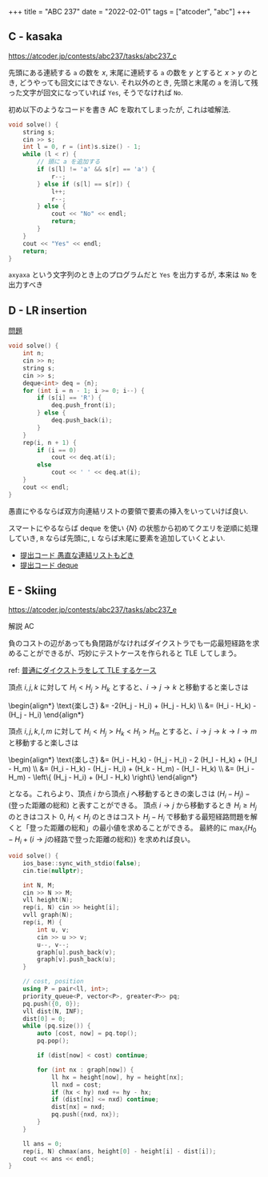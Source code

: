 +++
title = "ABC 237"
date = "2022-02-01"
tags = ["atcoder", "abc"]
+++

## C - kasaka

<https://atcoder.jp/contests/abc237/tasks/abc237_c>

先頭にある連続する `a` の数を $x$, 末尾に連続する `a` の数を $y$ とすると
$x > y$ のとき, どうやっても回文にはできない.
それ以外のとき, 先頭と末尾の `a` を消して残った文字が回文になっていれば `Yes`, そうでなければ `No`.

初め以下のようなコードを書き AC を取れてしまったが, これは嘘解法.

```cpp
void solve() {
    string s;
    cin >> s;
    int l = 0, r = (int)s.size() - 1;
    while (l < r) {
        // 頭に a を追加する
        if (s[l] != 'a' && s[r] == 'a') {
            r--;
        } else if (s[l] == s[r]) {
            l++;
            r--;
        } else {
            cout << "No" << endl;
            return;
        }
    }
    cout << "Yes" << endl;
    return;
}
```

`axyaxa` という文字列のとき上のプログラムだと `Yes` を出力するが, 本来は `No` を出力すべき

## D - LR insertion

[問題](https://atcoder.jp/contests/abc237/tasks/abc237_d)

```cpp
void solve() {
    int n;
    cin >> n;
    string s;
    cin >> s;
    deque<int> deq = {n};
    for (int i = n - 1; i >= 0; i--) {
        if (s[i] == 'R') {
            deq.push_front(i);
        } else {
            deq.push_back(i);
        }
    }
    rep(i, n + 1) {
        if (i == 0)
            cout << deq.at(i);
        else
            cout << ' ' << deq.at(i);
    }
    cout << endl;
}
```

愚直にやるならば双方向連結リストの要領で要素の挿入をいっていけば良い.

スマートにやるならば deque を使い $\{ N \}$ の状態から初めてクエリを逆順に処理していき,
`R` ならば先頭に, `L` ならば末尾に要素を追加していくとよい.

- [提出コード 愚直な連結リストもどき](https://atcoder.jp/contests/abc237/submissions/28964162)
- [提出コード deque](https://atcoder.jp/contests/abc237/submissions/28964737)

## E - Skiing

<https://atcoder.jp/contests/abc237/tasks/abc237_e>

解説 AC

負のコストの辺があっても負閉路がなければダイクストラでも一応最短経路を求めることができるが、巧妙にテストケースを作られると TLE してしまう。

ref: [普通にダイクストラをして TLE するケース](https://x.com/kyopro_friends/status/1487807336202735617)

頂点 $i,j,k$ に対して $H_i < H_j > H_k$ とすると、$i \rightarrow j \rightarrow k$ と移動すると楽しさは

<!-- dprint-ignore -->
\begin{align*}
    \text{楽しさ} &= -2(H_j - H_i) + (H_j - H_k) \\\\
        &= (H_i - H_k) - (H_j - H_i)
\end{align*}

頂点 $i,j,k,l,m$ に対して $H_i < H_j > H_k < H_l > H_m$ とすると、$i \rightarrow j \rightarrow k \rightarrow l \rightarrow m$ と移動すると楽しさは

<!-- dprint-ignore -->
\begin{align*}
    \text{楽しさ} &= (H_i - H_k) - (H_j - H_i) - 2 (H_l - H_k) + (H_l - H_m) \\\\
        &= (H_i - H_k) - (H_j - H_i) + (H_k - H_m) - (H_l - H_k) \\\\
        &= (H_i - H_m) - \left\\{ (H_j - H_i) + (H_l - H_k) \right\\}
\end{align*}

となる。これらより、頂点 $i$ から頂点 $j$ へ移動するときの楽しさは $( H_i - H_j ) - (\text{登った距離の総和})$ と表すことができる。
頂点 $i \rightarrow j$ から移動するとき $H_i \geq H_j$ のときはコスト $0$, $H_i < H_j$ のときはコスト $H_j - H_i$ で移動する最短経路問題を解くと「登った距離の総和」の最小値を求めることができる。
最終的に $\max_{i} \left\{ H_0 - H_i + (i \rightarrow j \text{の経路で登った距離の総和}) \right\}$ を求めれば良い。

```cpp
void solve() {
    ios_base::sync_with_stdio(false);
    cin.tie(nullptr);

    int N, M;
    cin >> N >> M;
    vll height(N);
    rep(i, N) cin >> height[i];
    vvll graph(N);
    rep(i, M) {
        int u, v;
        cin >> u >> v;
        u--, v--;
        graph[u].push_back(v);
        graph[v].push_back(u);
    }

    // cost, position
    using P = pair<ll, int>;
    priority_queue<P, vector<P>, greater<P>> pq;
    pq.push({0, 0});
    vll dist(N, INF);
    dist[0] = 0;
    while (pq.size()) {
        auto [cost, now] = pq.top();
        pq.pop();

        if (dist[now] < cost) continue;

        for (int nx : graph[now]) {
            ll hx = height[now], hy = height[nx];
            ll nxd = cost;
            if (hx < hy) nxd += hy - hx;
            if (dist[nx] <= nxd) continue;
            dist[nx] = nxd;
            pq.push({nxd, nx});
        }
    }

    ll ans = 0;
    rep(i, N) chmax(ans, height[0] - height[i] - dist[i]);
    cout << ans << endl;
}
```
